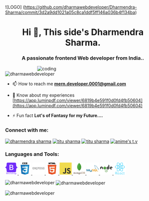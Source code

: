 ![LOGO] (https://github.com/dharmawebdeveloper/Dharmendra-Sharma/commit/3d2a9dd1021a05c8ca1ddf5ff146a036b4f134ba) 
 <h1 align="center">Hi 👋, This side's Dharmendra Sharma.</h1>
<h3 align="center">A passionate frontend Web developer from India..</h3>

<img align="right" alt="coding" width="400" src="https://camo.githubusercontent.com/2d5fd1778db8bb1cb010748a80ae97878e832330f1da45519a4305014d57b08c/68747470733a2f2f6d69726f2e6d656469756d2e636f6d2f6d61782f313237322f312a5a53566d57476363317765454e6230536861775778772e676966">

<p align="left"> <img src="https://komarev.com/ghpvc/?username=dharmawebdeveloper&label=Profile%20views&color=0e75b6&style=flat" alt="dharmawebdeveloper" /> </p>

- 📫 How to reach me **mern.developer.0001@gmail.com**

- 📄 Know about my experiences [https://app.luminpdf.com/viewer/6819b4e591f0d0fd4fb50604](https://app.luminpdf.com/viewer/6819b4e591f0d0fd4fb50604)

- ⚡ Fun fact **Lot's of Fantasy for my Future....**

<h3 align="left">Connect with me:</h3>
<p align="left">
<a href="https://linkedin.com/in/dharmendra sharma" target="blank"><img align="center" src="https://raw.githubusercontent.com/rahuldkjain/github-profile-readme-generator/master/src/images/icons/Social/linked-in-alt.svg" alt="dharmendra sharma" height="30" width="40" /></a>
<a href="https://fb.com/titu sharma" target="blank"><img align="center" src="https://raw.githubusercontent.com/rahuldkjain/github-profile-readme-generator/master/src/images/icons/Social/facebook.svg" alt="titu sharma" height="30" width="40" /></a>
<a href="https://instagram.com/titu sharma" target="blank"><img align="center" src="https://raw.githubusercontent.com/rahuldkjain/github-profile-readme-generator/master/src/images/icons/Social/instagram.svg" alt="titu sharma" height="30" width="40" /></a>
<a href="https://www.youtube.com/c/anime's t.v" target="blank"><img align="center" src="https://raw.githubusercontent.com/rahuldkjain/github-profile-readme-generator/master/src/images/icons/Social/youtube.svg" alt="anime's t.v" height="30" width="40" /></a>
</p>

<h3 align="left">Languages and Tools:</h3>
<p align="left"> <a href="https://getbootstrap.com" target="_blank" rel="noreferrer"> <img src="https://raw.githubusercontent.com/devicons/devicon/master/icons/bootstrap/bootstrap-plain-wordmark.svg" alt="bootstrap" width="40" height="40"/> </a> <a href="https://www.w3schools.com/css/" target="_blank" rel="noreferrer"> <img src="https://raw.githubusercontent.com/devicons/devicon/master/icons/css3/css3-original-wordmark.svg" alt="css3" width="40" height="40"/> </a> <a href="https://expressjs.com" target="_blank" rel="noreferrer"> <img src="https://raw.githubusercontent.com/devicons/devicon/master/icons/express/express-original-wordmark.svg" alt="express" width="40" height="40"/> </a> <a href="https://www.w3.org/html/" target="_blank" rel="noreferrer"> <img src="https://raw.githubusercontent.com/devicons/devicon/master/icons/html5/html5-original-wordmark.svg" alt="html5" width="40" height="40"/> </a> <a href="https://developer.mozilla.org/en-US/docs/Web/JavaScript" target="_blank" rel="noreferrer"> <img src="https://raw.githubusercontent.com/devicons/devicon/master/icons/javascript/javascript-original.svg" alt="javascript" width="40" height="40"/> </a> <a href="https://www.mongodb.com/" target="_blank" rel="noreferrer"> <img src="https://raw.githubusercontent.com/devicons/devicon/master/icons/mongodb/mongodb-original-wordmark.svg" alt="mongodb" width="40" height="40"/> </a> <a href="https://www.mysql.com/" target="_blank" rel="noreferrer"> <img src="https://raw.githubusercontent.com/devicons/devicon/master/icons/mysql/mysql-original-wordmark.svg" alt="mysql" width="40" height="40"/> </a> <a href="https://nodejs.org" target="_blank" rel="noreferrer"> <img src="https://raw.githubusercontent.com/devicons/devicon/master/icons/nodejs/nodejs-original-wordmark.svg" alt="nodejs" width="40" height="40"/> </a> <a href="https://reactjs.org/" target="_blank" rel="noreferrer"> <img src="https://raw.githubusercontent.com/devicons/devicon/master/icons/react/react-original-wordmark.svg" alt="react" width="40" height="40"/> </a> </p>

<p><img align="left" src="https://github-readme-stats.vercel.app/api/top-langs?username=dharmawebdeveloper&show_icons=true&locale=en&layout=compact" alt="dharmawebdeveloper" /></p>

<p>&nbsp;<img align="center" src="https://github-readme-stats.vercel.app/api?username=dharmawebdeveloper&show_icons=true&locale=en" alt="dharmawebdeveloper" /></p>

<p><img align="center" src="https://github-readme-streak-stats.herokuapp.com/?user=dharmawebdeveloper&" alt="dharmawebdeveloper" /></p>			
